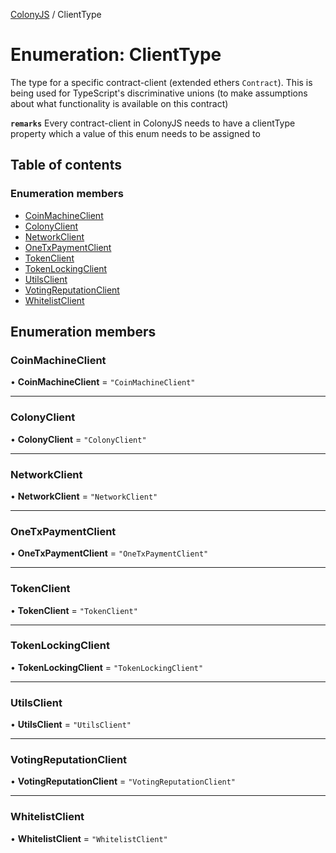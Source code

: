 [ColonyJS](../README.md) / ClientType

# Enumeration: ClientType

The type for a specific contract-client (extended ethers `Contract`).
This is being used for TypeScript's discriminative unions (to make assumptions about what functionality is available on this contract)

**`remarks`**
Every contract-client in ColonyJS needs to have a clientType property which a value of this enum needs to be assigned to

## Table of contents

### Enumeration members

- [CoinMachineClient](ClientType.md#coinmachineclient)
- [ColonyClient](ClientType.md#colonyclient)
- [NetworkClient](ClientType.md#networkclient)
- [OneTxPaymentClient](ClientType.md#onetxpaymentclient)
- [TokenClient](ClientType.md#tokenclient)
- [TokenLockingClient](ClientType.md#tokenlockingclient)
- [UtilsClient](ClientType.md#utilsclient)
- [VotingReputationClient](ClientType.md#votingreputationclient)
- [WhitelistClient](ClientType.md#whitelistclient)

## Enumeration members

### CoinMachineClient

• **CoinMachineClient** = `"CoinMachineClient"`

___

### ColonyClient

• **ColonyClient** = `"ColonyClient"`

___

### NetworkClient

• **NetworkClient** = `"NetworkClient"`

___

### OneTxPaymentClient

• **OneTxPaymentClient** = `"OneTxPaymentClient"`

___

### TokenClient

• **TokenClient** = `"TokenClient"`

___

### TokenLockingClient

• **TokenLockingClient** = `"TokenLockingClient"`

___

### UtilsClient

• **UtilsClient** = `"UtilsClient"`

___

### VotingReputationClient

• **VotingReputationClient** = `"VotingReputationClient"`

___

### WhitelistClient

• **WhitelistClient** = `"WhitelistClient"`
